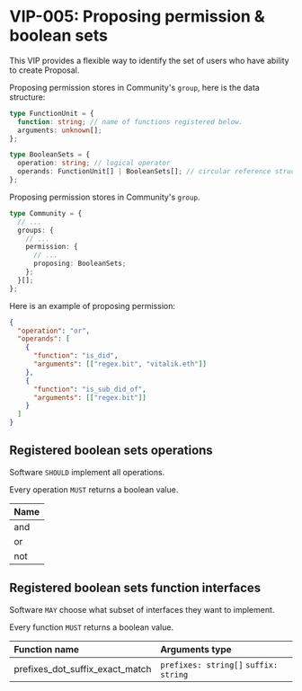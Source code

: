 # VIP-005: Proposing permission & boolean sets

This VIP provides a flexible way to identify the set of users who have ability to create Proposal.

Proposing permission stores in Community's `group`, here is the data structure:

```ts
type FunctionUnit = {
  function: string; // name of functions registered below.
  arguments: unknown[];
};

type BooleanSets = {
  operation: string; // logical operator
  operands: FunctionUnit[] | BooleanSets[]; // circular reference structure
};
```

Proposing permission stores in Community's `group`.

```ts
type Community = {
  // ...
  groups: {
    // ...
    permission: {
      // ...
      proposing: BooleanSets;
    };
  }[];
};
```

Here is an example of proposing permission:

```json
{
  "operation": "or",
  "operands": [
    {
      "function": "is_did",
      "arguments": [["regex.bit", "vitalik.eth"]]
    },
    {
      "function": "is_sub_did_of",
      "arguments": [["regex.bit"]]
    }
  ]
}
```

## Registered boolean sets operations

Software `SHOULD` implement all operations.

Every operation `MUST` returns a boolean value.

| Name |
| :--- |
| and  |
| or   |
| not  |

## Registered boolean sets function interfaces

Software `MAY` choose what subset of interfaces they want to implement.

Every function `MUST` returns a boolean value.

| Function name                   | Arguments type                        |
| :------------------------------ | :------------------------------------ |
| prefixes_dot_suffix_exact_match | `prefixes: string[]` `suffix: string` |
